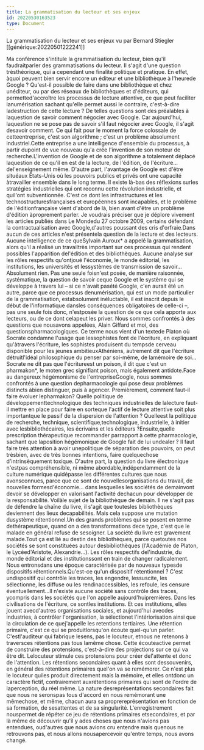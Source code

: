 ```yaml
---
title: La grammatisation du lecteur et ses enjeux
id: 20220530163523
type: Document
---
```

La grammatisation du lecteur et ses enjeux vu par Bernard Stiegler [[générique:20220501222241]]


Ma conférence s'intitule la grammatisation du lecteur, bien qu'il faudraitparler  des  grammatisations  du  lecteur.  Il  s'agit  d'une  question  trèsthéorique, qui a cependant une finalité politique et pratique.  En effet, àquoi peuvent bien servir encore un éditeur et une bibliothèque à l'heurede Google ? Qu'est-il possible de faire dans une bibliothèque et chez unéditeur, ou par des réseaux de bibliothèques et d'éditeurs, qui permetted'accroître les processus de lecture attentive, ce que peut faciliter lanumérisation sachant qu'elle permet aussi le contraire, c'est-à-dire ladestruction de cette lecture ? De telles questions sont des préalables à laquestion de savoir comment négocier avec Google. Car aujourd'hui, laquestion ne se pose pas de savoir s'il faut négocier avec Google, il s'agit desavoir comment. Ce qui fait pour le moment la force colossale de cetteentreprise, c'est son algorithme ; c'est un problème absolument industriel.Cette entreprise a une intelligence d'ensemble du processus, à partir dupoint de vue nouveau qu'a crée l'invention de son moteur de recherche.L'invention de Google et de son algorithme a totalement déplacé laquestion de ce qu’il en est de la lecture, de l'édition, de l'écriture... del'enseignement même. D'autre part, l'avantage de Google est d'être situéaux États-Unis où les pouvoirs publics et privés ont une capacité àtravailler ensemble dans le long terme. Il existe là-bas des réflexions surles stratégies industrielles qui ont reconnu cette révolution industrielle, et quil'ont subventionnée. C'est ce dont les infrastructures et les technostructuresfrançaises et européennes sont incapables, et le problème de l'éditionfrançaise vient d'abord de là, bien avant d'être un problème d'édition àproprement parler. Je voudrais préciser que je déplore vivement les articles publiés dans Le Mondedu 27 octobre 2009, certains défendant la contractualisation avec Google,d'autres poussant des cris d'orfraie.Dans aucun de ces articles n'est présentela question de la lecture et des lecteurs. Aucune intelligence de ce queSylvain Auroux* a appelé la grammatisation, alors qu'il a réalisé un travailtrès important sur ces processus qui rendent possibles l'apparition del'édition et des bibliothèques. Aucune analyse sur les rôles respectifs qu'ontjoué l'économie, le monde éditorial, les institutions, les universités et lessystèmes de transmission de savoir... Absolument rien. Pas une seule foisn'est posée, de manière raisonnée, systématique, la question de savoir ceque Google et le système qui se développe à travers lui – si ce n'avait pasété  Google,  c'en  aurait  été  un  autre,  parce  que  ce  processus  denumérisation, qui est un mode particulier de la grammatisation, estabsolument inéluctable, il est inscrit depuis le début de l'informatique dansles conséquences obligatoires de celle-ci –, pas une seule fois donc, n'estposée la question de ce que cela apporte aux lecteurs, ou de ce dont celapeut les priver.
Nous sommes confrontés à des questions que nousavons appelées, Alain Giffard et moi, des questionspharmacologiques. Ce terme nous vient d'un textede Platon où Socrate condamne l'usage que lessophistes  font  de  l'écriture,  en  expliquant  qu'àtravers l'écriture, les sophistes produisent du tempsde cerveau disponible pour les jeunes ambitieuxAthéniens,  autrement  dit  que  l'écriture  détruitl'idéal philosophique du penser par soi-même, de lamémoire de soi... Socrate ne dit pas que l'écritureest un poison, il dit que c'est un pharmakon*, le moten grec signifiant poison, mais également antidote.Face au dangereux hégémonisme de l'entrepriseGoogle, nous sommes confrontés à une question depharmacologie qui pose deux problèmes distincts àbien distinguer, puis à agencer. Premièrement, comment faut-il faire évoluer lepharmakon? Quelle politique de développementtechnologique des techniques industrielles de lalecture faut-il mettre en place pour faire en sorteque l'actif de lecture attentive soit plus importantque le passif de la dispersion de l'attention ? Quelleest la politique de recherche, technique, scientifique,technologique,  industrielle,  à  initier  avec  lesbibliothécaires, les écrivains et les éditeurs ?Ensuite,quelle prescription thérapeutique recommander parrapport  à  cette  pharmacologie,  sachant  que  laposition hégémonique de Google fait de lui undealer ? Il faut faire très attention à avoir unepolitique de séparation des pouvoirs, on peut trèsbien, avec de très bonnes intentions, faire quelquechose d'intrinsèquement toxique. D'autre part, la question du livre électronique n'estpas  compréhensible,  ni  même  abordable,indépendamment  de  la  culture  numérique  quidépasse les différentes cultures que nous avonsconnues,  parce  que  ce  sont  de  nouvellesorganisations  du  travail,  de  nouvelles  formesd'économie... dans lesquelles les sociétés de demainvont devoir se développer en valorisant l'activité dechacun pour développer de la responsabilité. Voilàle sujet de la bibliothèque de demain. Il ne s'agit pas de défendre la chaîne du livre, il s'agit que toutesles  bibliothèques  deviennent  des  lieux  decapabilités. Mais cela suppose une mutation dusystème rétentionnel.Un des grands problèmes qui se posent en terme dethérapeutique, quand on a des transformations dece type, c'est que le malade en général refuse de sesoigner. La société du livre est gravement malade.Tout ça est lié au destin des bibliothèques, parce quetoutes nos sociétés se sont constituées autour desbibliothèques  (l'Académie  de  Platon,  le  Lycéed'Aristote, Alexandrie...). Les rôles respectifs del'industrie, du monde éditorial et des institutionssont en train de changer radicalement. Nous entronsdans une époque caractérisée par de nouveaux typesde dispositifs rétentionnels.Qu'est-ce qu'un dispositif rétentionnel ? C'est undispositif qui contrôle les traces, les engendre, lessuscite,  les  sélectionne,  les  diffuse  ou  les  rendinaccessibles, les refoule, les censure éventuellement...Il n'existe aucune société sans contrôle des traces, ycompris dans les sociétés que l'on appelle aujourd'huipremières. Dans les civilisations de l'écriture, ce sontles institutions. Et ces institutions, elles jouent avecd'autres organisations sociales, et aujourd'hui avecdes industries, à contrôler l'organisation, la sélectionet l'intériorisation ainsi que la circulation de ce quej'appelle les retentions tertiaires. Une rétention primaire, c'est ce qui se produitlorsqu'on  écoute  quel-qu'un   parler.   C'estl'auditeur qui fabrique lesens,  pas  le  locuteur,  etnous ne retenons à traversces rétentions pas tous lamême chose. Cette écouteactive permet de construire des protensions, c'est-à-dire des projections sur ce qui va être dit. Lelocuteur  stimule  ces  protensions  pour  créer  del'attente et donc de l'attention. Les rétentions secondaires quant à elles sont dessouvenirs, en général des rétentions primaires quel'on va se remémorer. Ce n'est plus le locuteur quiles produit directement mais la mémoire, et elles ontdonc  un  caractère  fictif,  contrairement  auxrétentions  primaires  qui  sont  de  l'ordre  de  laperception,  du  réel  même.  La  nature  desreprésentations secondaires fait que nous ne seronspas tous d'accord en nous remémorant une mêmechose,  et  même,  chacun  aura  sa  proprereprésentation en fonction de sa formation, de sesattentes et de sa singularité. L'enregistrement nouspermet de répéter ce jeu de rétentions primaires etsecondaires, et par là même de découvrir qu'il y ades choses que nous n'avions pas entendues, oud'autres que nous avions cru entendre mais quenous  ne  retrouvons  pas,  et  nous  allons  nousapercevoir qu'entre temps, nous avons changé. 